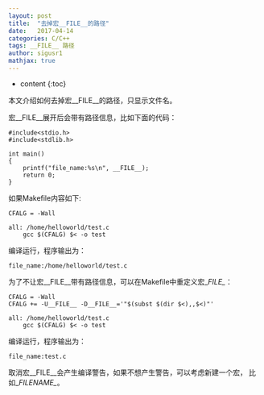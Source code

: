 ```yaml
---
layout: post  
title:  "去掉宏__FILE__的路径"  
date:   2017-04-14  
categories: C/C++  
tags: __FILE__ 路径  
author: sigusr1  
mathjax: true  
---
```


* content
{:toc}

本文介绍如何去掉宏__FILE__的路径，只显示文件名。





  
宏\__FILE\__展开后会带有路径信息，比如下面的代码：

```
#include<stdio.h>
#include<stdlib.h>

int main()
{
	printf("file_name:%s\n", __FILE__);
	return 0;
}
```

如果Makefile内容如下:

```
CFALG = -Wall

all: /home/helloworld/test.c
	gcc $(CFALG) $< -o test
```

编译运行，程序输出为：

```
file_name:/home/helloworld/test.c
```

为了不让宏\__FILE\__带有路径信息，可以在Makefile中重定义宏\__FILE\__：

```
CFALG = -Wall
CFALG += -U__FILE__ -D__FILE__='"$(subst $(dir $<),,$<)"'

all: /home/helloworld/test.c
	gcc $(CFALG) $< -o test
```

编译运行，程序输出为：

```
file_name:test.c
```

取消宏\__FILE\__会产生编译警告，如果不想产生警告，可以考虑新建一个宏， 比如\__FILENAME\__。
